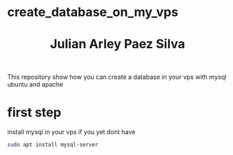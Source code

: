 # create_database_on_my_vps
<h1 align="center">Julian Arley Paez Silva</h1><br>

This repository show how you can create a database in your vps with mysql ubuntu and apache

<h1>first step</h1>

install mysql in your vps if you yet dont have 

```bash
sudo apt install mysql-server
```


